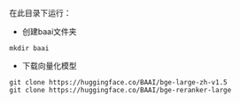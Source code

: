在此目录下运行：

- 创建baai文件夹

```shell
mkdir baai
```

- 下载向量化模型

```shell
git clone https://huggingface.co/BAAI/bge-large-zh-v1.5
git clone https://huggingface.co/BAAI/bge-reranker-large
```